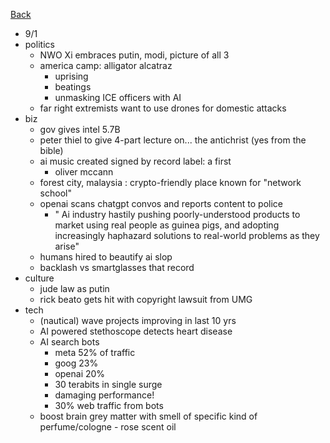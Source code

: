 [Back](../index.md)

- 9/1
- politics
  - NWO Xi embraces putin, modi, picture of all 3
  - america camp: alligator alcatraz
    - uprising
    - beatings
    - unmasking ICE officers with AI
  - far right extremists want to use drones for domestic attacks
- biz
  - gov gives intel 5.7B
  - peter thiel to give 4-part lecture on... the antichrist (yes from the bible)
  - ai music created signed by record label: a first
    - oliver mccann
  - forest city, malaysia : crypto-friendly place known for "network school"
  - openai scans chatgpt convos and reports content to police
    - " Ai industry hastily pushing poorly-understood products to market using real people as guinea pigs, and adopting increasingly haphazard solutions to real-world problems as they arise"
  - humans hired to beautify ai slop
  - backlash vs smartglasses that record
- culture
  - jude law as putin
  - rick beato gets hit with copyright lawsuit from UMG
- tech
  - (nautical) wave projects improving in last 10 yrs
  - AI powered stethoscope detects heart disease
  - AI search bots
    - meta 52% of traffic
    - goog 23%
    - openai 20%
    - 30 terabits in single surge
    - damaging performance!
    - 30% web traffic from bots
  - boost brain grey matter with smell of specific kind of perfume/cologne - rose scent oil